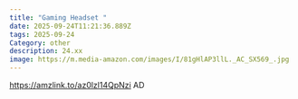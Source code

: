 ```yaml
---
title: "Gaming Headset "
date: 2025-09-24T11:21:36.889Z
tags: 2025-09-24
Category: other
description: 24.xx
image: https://m.media-amazon.com/images/I/81gHlAP3llL._AC_SX569_.jpg
---
```

https://amzlink.to/az0lzl14QpNzi
AD